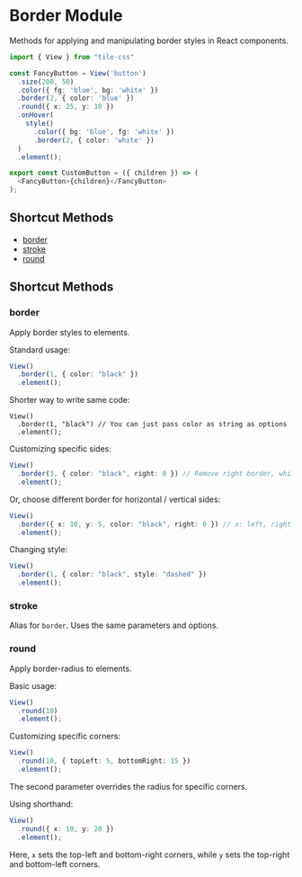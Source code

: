 # Border Module

Methods for applying and manipulating border styles in React components.

```typescript
import { View } from "tile-css"

const FancyButton = View('button')
  .size(200, 50)
  .color({ fg: 'blue', bg: 'white' })
  .border(2, { color: 'blue' })
  .round({ x: 25, y: 10 })
  .onHover(
    style()
      .color({ bg: 'blue', fg: 'white' })
      .border(2, { color: 'white' })
  )
  .element();

export const CustomButton = ({ children }) => (
  <FancyButton>{children}</FancyButton>
);
```

## Shortcut Methods

- [border](#border)
- [stroke](#stroke)
- [round](#round)

## Shortcut Methods

### border

Apply border styles to elements.

Standard usage:

```typescript
View()
  .border(1, { color: "black" })
  .element();
```

Shorter way to write same code:

```
View()
  .border(1, "black") // You can just pass color as string as options
  .element();
```

Customizing specific sides:

```typescript
View()
  .border(3, { color: "black", right: 0 }) // Remove right border, while other sides retain the 3px black border.
  .element();
```

Or, choose different border for horizontal / vertical sides:

```typescript
View()
  .border({ x: 10, y: 5, color: "black", right: 0 }) // x: left, right / y: top, bottom
  .element();
```

Changing style:

```typescript
View()
  .border(1, { color: "black", style: "dashed" })
  .element();
```

### stroke

Alias for `border`. Uses the same parameters and options.

### round

Apply border-radius to elements.

Basic usage:

```typescript
View()
  .round(10)
  .element();
```

Customizing specific corners:

```typescript
View()
  .round(10, { topLeft: 5, bottomRight: 15 })
  .element();
```

The second parameter overrides the radius for specific corners.

Using shorthand:

```typescript
View()
  .round({ x: 10, y: 20 })
  .element();
```

Here, `x` sets the top-left and bottom-right corners, while `y` sets the top-right and bottom-left corners.
